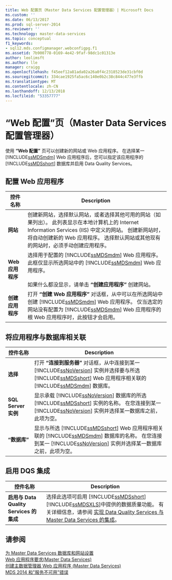```yaml
---
title: Web 配置页（Master Data Services 配置管理器）| Microsoft Docs
ms.custom: ''
ms.date: 06/13/2017
ms.prod: sql-server-2014
ms.reviewer: ''
ms.technology: master-data-services
ms.topic: conceptual
f1_keywords:
- sql12.mds.configmanager.webconfigpg.f1
ms.assetid: 7b900778-0169-4e42-9faf-98dc1c01313e
author: leolimsft
ms.author: lle
manager: craigg
ms.openlocfilehash: f45eef12a81ada02a26a0f4c2318523de31cbf0d
ms.sourcegitcommit: 334cae1925fa5ac6c140e0b2c38c844c477e3ffb
ms.translationtype: MT
ms.contentlocale: zh-CN
ms.lasthandoff: 12/13/2018
ms.locfileid: "53357777"
---
```

# <a name="web-configuration-page-master-data-services-configuration-manager"></a>“Web 配置”页（Master Data Services 配置管理器）
  使用 **“Web 配置”** 页可以创建新的网站或 Web 应用程序。 在选择某一 [!INCLUDE[ssMDSmdm](../includes/ssmdsmdm-md.md)] Web 应用程序后，您可以指定该应用程序的 [!INCLUDE[ssMDSshort](../includes/ssmdsshort-md.md)] 数据库并启用 Data Quality Services。  
  
## <a name="configure-the-web-application"></a>配置 Web 应用程序  
  
|控件名称|Description|  
|------------------|-----------------|  
|**网站**|创建新网站，选择默认网站，或者选择其他可用的网站（如果列出）。 此列表显示在本地计算机上的 Internet Information Services (IIS) 中定义的网站。 创建新网站时，将自动创建新的 Web 应用程序。 选择默认网站或其他现有的网站时，必须手动创建应用程序。|  
|**Web 应用程序**|选择用于配置的 [!INCLUDE[ssMDSmdm](../includes/ssmdsmdm-md.md)] Web 应用程序。 此框仅显示所选网站中的 [!INCLUDE[ssMDSmdm](../includes/ssmdsmdm-md.md)] Web 应用程序。<br /><br /> 如果什么都没显示，请单击 **“创建应用程序”** 创建网站。|  
|**创建应用程序**|打开 **“创建 Web 应用程序”** 对话框，从中可以在所选网站中创建 [!INCLUDE[ssMDSmdm](../includes/ssmdsmdm-md.md)] Web 应用程序。 仅当选定的网站没有配置为 [!INCLUDE[ssMDSmdm](../includes/ssmdsmdm-md.md)] Web 应用程序的根 Web 应用程序时，此按钮才会启用。|  
  
## <a name="associate-application-with-database"></a>将应用程序与数据库相关联  
  
|控件名称|Description|  
|------------------|-----------------|  
|**选择**|打开 **“连接到服务器”** 对话框，从中连接到某一 [!INCLUDE[ssNoVersion](../includes/ssnoversion-md.md)] 实例并选择要与所选 [!INCLUDE[ssMDSshort](../includes/ssmdsshort-md.md)] Web 应用程序相关联的 [!INCLUDE[ssMDSmdm](../includes/ssmdsmdm-md.md)] 数据库。|  
|**SQL Server 实例**|显示承载 [!INCLUDE[ssNoVersion](../includes/ssnoversion-md.md)] 数据库的所选 [!INCLUDE[ssMDSshort](../includes/ssmdsshort-md.md)] 实例的名称。 在您连接到某一 [!INCLUDE[ssNoVersion](../includes/ssnoversion-md.md)] 实例并选择某一数据库之前，此项为空。|  
|**“数据库”**|显示与所选 [!INCLUDE[ssMDSshort](../includes/ssmdsshort-md.md)] Web 应用程序相关联的 [!INCLUDE[ssMDSmdm](../includes/ssmdsmdm-md.md)] 数据库的名称。 在您连接到某一 [!INCLUDE[ssNoVersion](../includes/ssnoversion-md.md)] 实例并选择某一数据库之前，此项为空。|  
  
## <a name="enable-dqs-integration"></a>启用 DQS 集成  
  
|控件名称|Description|  
|------------------|-----------------|  
|**启用与 Data Quality Services 的集成**|选择此选项可启用 [!INCLUDE[ssMDSshort](../includes/ssmdsshort-md.md)][!INCLUDE[ssMDSXLS](../includes/ssmdsxls-md.md)]中提供的数据质量功能。 有关详细信息，请参阅 [实现 Data Quality Services 与 Master Data Services 的集成](install-windows/enable-data-quality-services-integration-with-master-data-services.md)。|  
  
## <a name="see-also"></a>请参阅  
 [为 Master Data Services 数据库和网站设置](../../2014/master-data-services/set-up-the-database-and-website-for-master-data-services.md)   
 [Web 应用程序要求&#40;Master Data Services&#41;](install-windows/web-application-requirements-master-data-services.md)   
 [创建主数据管理器 Web 应用程序 (Master Data Services)](install-windows/create-a-master-data-manager-web-application-master-data-services.md)   
 [MDS 2014 和"服务不可用"错误](https://blogs.msdn.com/b/womeninanalytics/archive/2015/08/19/mds-2014-and-service-unavailable-error.aspx)  
  
  
